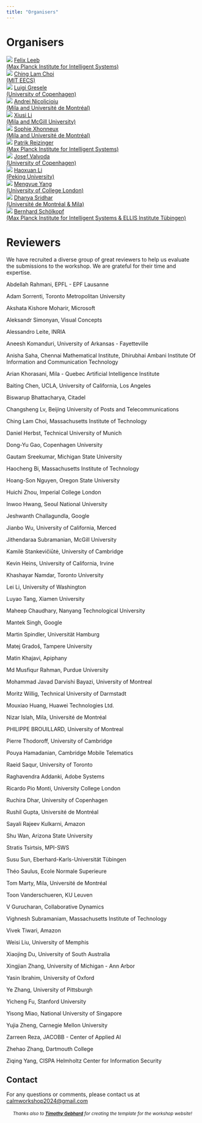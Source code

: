 ```yaml
---
title: "Organisers"
---
```


# Organisers


<div class="list-of-people">
    <div class="person">
        <td><img src="/organizer_felix.jpeg"></td>
        <td><a href="https://felixludos.com/">Felix Leeb <br>(Max Planck Institute for Intelligent Systems)</a></td>
    </div>
    <div class="person">
        <td><img src="/organizer_ching_lam.jpeg"></td>
        <td><a href="https://chinglamchoi.github.io/cchoi/">Ching Lam Choi<br>(MIT EECS)</a></td>
    </div>
    <div class="person">
        <td><img src="/organizer_luigi.jpeg"></td>
        <td><a href="https://lgresele.github.io/">Luigi Gresele<br>(University of Copenhagen)</a></td>
    </div>
    <div class="person">
        <td><img src="/organizer_andrei.jpeg"></td>
        <td><a href="https://andreinicolicioiu.github.io/">Andrei Nicolicioiu <br>(Mila and Université de Montréal)</a></td>
    </div>
    <div class="person">
        <td><img src="/organizer_xiusi.jpeg"></td>
        <td><a href="https://lixiusi.github.io/">Xiusi Li<br>(Mila and McGill University)</a></td>
    </div>
    <div class="person">
        <td><img src="/organizer_sophie.jpeg"></td>
        <td><a href="https://scholar.google.co.uk/citations?user=9TQM9k4AAAAJ&hl=en">Sophie Xhonneux <br>(Mila and Université de Montréal)</a></td>
    </div>
    <div class="person">
        <td><img src="/organizer_patrik.jpeg"></td>
        <td><a href="https://rpatrik96.github.io/">Patrik Reizinger<br>(Max Planck Institute for Intelligent Systems)</a></td>
    </div>
    <div class="person">
        <td><img src="/organizer_josef.jpeg"></td>
        <td><a href="https://valvoda.github.io/">Josef Valvoda <br>(University of Copenhagen)</a></td>
    </div>
    <div class="person">
        <td><img src="/organizer_haoxuan.jpeg"></td>
        <td><a href="https://scholar.google.com/citations?user=gtDqiucAAAAJ&hl=en">Haoxuan Li<br>(Peking University)</a></td>
    </div>
    <div class="person">
        <td><img src="/organizer_mengyue.webp"></td>
        <td><a href="https://ymy4323460.github.io/">Mengyue Yang <br>(University of College London)</a></td>
    </div>
    <div class="person">
        <td><img src="/organizer_dhanya.webp"></td>
        <td><a href="https://www.dsridhar.com/">Dhanya Sridhar<br>(Université de Montréal & Mila)</a></td>
    </div>
    <div class="person">
        <td><img src="/bernhard.jpg"></td>
        <td><a href="https://is.mpg.de/~bs">Bernhard Schölkopf <br>(Max Planck Institute for Intelligent Systems & ELLIS Institute Tübingen)</a></td>
    </div>
</div>

<p id="reviewers">

# Reviewers

We have recruited a diverse group of great reviewers to help us evaluate the submissions to the workshop. We are grateful for their time and expertise.

Abdellah Rahmani, EPFL - EPF Lausanne

Adam Sorrenti, Toronto Metropolitan University

Akshata Kishore Moharir, Microsoft

Aleksandr Simonyan, Visual Concepts

Alessandro Leite, INRIA

Aneesh Komanduri, University of Arkansas - Fayetteville

Anisha Saha, Chennai Mathematical Institute, Dhirubhai Ambani Institute Of Information and Communication Technology

Arian Khorasani, Mila - Quebec Artificial Intelligence Institute

Baiting Chen, UCLA, University of California, Los Angeles

Biswarup Bhattacharya, Citadel

Changsheng Lv, Beijing University of Posts and Telecommunications

Ching Lam Choi, Massachusetts Institute of Technology

Daniel Herbst, Technical University of Munich

Dong-Yu Gao, Copenhagen University

Gautam Sreekumar, Michigan State University

Haocheng Bi, Massachusetts Institute of Technology

Hoang-Son Nguyen, Oregon State University

Huichi Zhou, Imperial College London

Inwoo Hwang, Seoul National University

Jeshwanth Challagundla, Google

Jianbo Wu, University of California, Merced

Jithendaraa Subramanian, McGill University

Kamilė Stankevičiūtė, University of Cambridge

Kevin Heins, University of California, Irvine

Khashayar Namdar, Toronto University

Lei Li, University of Washington

Luyao Tang, Xiamen University

Maheep Chaudhary, Nanyang Technological University

Mantek Singh, Google

Martin Spindler, Universität Hamburg

Matej Gradoš, Tampere University

Matin Khajavi, Apiphany

Md Musfiqur Rahman, Purdue University

Mohammad Javad Darvishi Bayazi, University of Montreal

Moritz Willig, Technical University of Darmstadt

Mouxiao Huang, Huawei Technologies Ltd.

Nizar Islah, Mila, Université de Montréal

PHILIPPE BROUILLARD, University of Montreal

Pierre Thodoroff, University of Cambridge

Pouya Hamadanian, Cambridge Mobile Telematics

Raeid Saqur, University of Toronto

Raghavendra Addanki, Adobe Systems

Ricardo Pio Monti, University College London

Ruchira Dhar, University of Copenhagen

Rushil Gupta, Université de Montréal

Sayali Rajeev Kulkarni, Amazon

Shu Wan, Arizona State University

Stratis Tsirtsis, MPI-SWS

Susu Sun, Eberhard-Karls-Universität Tübingen

Théo Saulus, Ecole Normale Superieure

Tom Marty, Mila, Université de Montréal

Toon Vanderschueren, KU Leuven

V Gurucharan, Collaborative Dynamics

Vighnesh Subramaniam, Massachusetts Institute of Technology

Vivek Tiwari, Amazon

Weisi Liu, University of Memphis

Xiaojing Du, University of South Australia

Xingjian Zhang, University of Michigan - Ann Arbor

Yasin Ibrahim, University of Oxford

Ye Zhang, University of Pittsburgh

Yicheng Fu, Stanford University

Yisong Miao, National University of Singapore

Yujia Zheng, Carnegie Mellon University

Zarreen Reza, JACOBB - Center of Applied AI

Zhehao Zhang, Dartmouth College

Ziqing Yang, CISPA Helmholtz Center for Information Security

<!-- From an initial, limited call of action, we have a list of 34 confirmed reviewers.  -->

<!-- Adam Li, Columbia University

Alexander Hägele, ETHZ - ETH Zurich

Biwei Huang, Carnegie Mellon University

Bohdan Kivva, University of Chicago

Bryon Aragam, University of Chicago

Chandler Squires, Massachusetts Institute of Technology

Cian Eastwood, University of Edinburgh

Daniel Malinsky, Johns Hopkins University

Davide Talon, Università degli Studi di Genova, Istituto Italiano di Tecnologia

Dhanya Sridhar, Université de Montréal and Mila-Quebec AI Institute

Furui Liu, Huawei Technologies Ltd.

Gargi Balasubramaniam, University of Illinois, Urbana Champaign

Gemma Elyse Moran, Columbia University

Goutham Rajendran, University of Chicago

Hamza Keurti, ETHZ - ETH Zurich

Ignavier Ng, Carnegie Mellon University

Jack Brady, Texas A&M

Jason Hartford, Montreal Institute for Learning Algorithms, University of Montreal, University of Montreal

Jeffrey Adams, University of Copenhagen

Johann Brehmer, Qualcomm AI Research

Jovana Mitrovic, DeepMind

Junzhe Zhang, Columbia University

Kartik Ahuja, Montreal Institute for Learning Algorithms

Kevin Muyuan Xia, Columbia University

Michel Besserve, Max Planck Institute for Intelligent Systems, Tübingen

Mingming Gong, University of Melbourne

Patrick Burauel, California Institute of Technology

Phillip Lippe, University of Amsterdam

Pim De Haan, University of Amsterdam

Ricardo Pio Monti, Meta

Ruibo Tu, KTH Royal Institute of Technology, Stockholm, Sweden

Sebastien Lachapelle, University of Montreal

Sergio Hernan Garrido Mejia, Max Planck Institute for Intelligent Systems, Tübingen

Shantanu Gupta, Carnegie Mellon University

Shohei Shimizu, Shiga University

Shruti Joshi, École de technologie supérieure

T. Anderson Keller, University of Amsterdam

Vitoria Barin Pacela, Montreal Institute for Learning Algorithms, University of Montreal, Université de Montréal

Yujia Zheng, Carnegie Mellon University -->

## Contact

For any questions or comments, please contact us at <calmworkshop2024@gmail.com>

<div style="width: 100%; font-size: smaller; text-align: center; margin-top: 18px;">
    <em>Thanks also to <strong><a href="https://timothygebhard.de">Timothy Gebhard</a></strong> for creating the template for the workshop website!</em>
</div>
